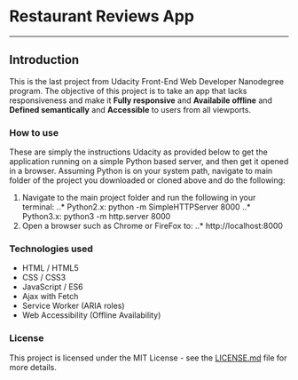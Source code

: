 # Restaurant Reviews App
---

## Introduction

This is the last project from Udacity Front-End Web Developer Nanodegree program. The objective of this project is to take an app that lacks responsiveness and make it **Fully responsive** and **Availabile offline** and **Defined semantically** and **Accessible** to users from all viewports.

### How to use

These are simply the instructions Udacity as provided below to get the application running on a simple Python based server, and then get it opened in a browser. Assuming Python is on your system path, navigate to main folder of the project you downloaded or cloned above and do the following:
1. Navigate to the main project folder and run the following in your terminal:
..* Python2.x: python -m SimpleHTTPServer 8000
..* Python3.x: python3 -m http.server 8000
2. Open a browser such as Chrome or FireFox to:
..* http://localhost:8000


### Technologies used

* HTML / HTML5
* CSS / CSS3
* JavaScript / ES6
* Ajax with Fetch
* Service Worker (ARIA roles)
* Web Accessibility (Offline Availability)


### License

This project is licensed under the MIT License - see the [LICENSE.md](https://github.com/chadwyck242/restaurant-review-app/blob/master/LICENSE.md) file for more details.

